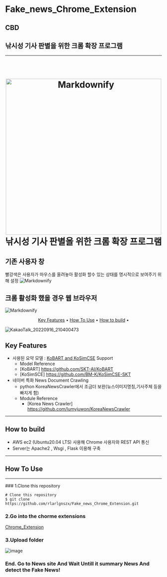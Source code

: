 # Fake_news_Chrome_Extension
## CBD
## 낚시성 기사 판별을 위한 크롬 확장 프로그램

<hr>

<h1 align="center">
  <br>
  <a><img src="https://user-images.githubusercontent.com/40743105/190645078-09a24278-d0a9-4bcf-ba6f-6ed74d86c8d2.png" alt="Markdownify" width="500" style=```border-radius:70px;```></a>
  <br>
  낚시성 기사 판별을 위한 크롬 확장 프로그램
  <br>
</h1>

<!-- <h4 align="center">A minimal Markdown Editor desktop app built on top of <a href="http://electron.atom.io" target="_blank">Electron</a>.</h4> -->

<p align="center">
  <h2> 기존 사용자 창 </h2>
  <span> 빨강색은 사용자가 마우스를 올려놓아 활성화 할수 있는 상태를 명시적으로 보여주기 위해 설정 </span>
  <img src="https://user-images.githubusercontent.com/40743105/190434799-9951a97c-e61a-45db-9701-4099c37c8d60.png" alt="Markdownify">
</p>

<p align="center">
  <h2> 크롬 활성화 했을 경우 웹 브라우저 </h2>
  <img src="https://user-images.githubusercontent.com/40743105/190631816-863b6af1-d3c2-4625-a178-9c791ee7f20b.png" alt="Markdownify">
</p>

<p align="center">
  <a href="#key-features">Key Features</a> •
  <a href="#how-to-use">How To Use</a> •
  <a href="#how-to-build">How to build</a> •
<!--   <a href="#related">Related</a> • -->
</p>

![KakaoTalk_20220916_210400473](https://user-images.githubusercontent.com/40743105/190635222-76a10951-4ac6-4fa9-bb1c-835222b3dde9.gif)



## Key Features

* 사용된 요약 모델 : [KoBART and KoSimCSE](https://drive.google.com/drive/folders/1ajA8cAd4xf1mjWBMQL89Tpi5hkH3epA-?usp=sharing) Support
	* Model Reference
	* [KoBART]  https://github.com/SKT-AI/KoBART   
	* [KoSimSCE]  https://github.com/BM-K/KoSimCSE-SKT
* 네이버 특화 News Document Crawling
  - python KoreaNewsCrawler에서 조금더 보완(뉴스이미지명칭,기사주체 등을 빠지게 함)
  - Module Reference 
  	- [Korea News Crawler]  https://github.com/lumyjuwon/KoreaNewsCrawler
<hr>

## How to build
* AWS ec2 (Ubuntu20.04 LTS) 사용해 Chrome 사용자와 REST API 통신
* Server는 Apache2 , Wsgi , Flask 이용해 구축
<hr>


## How To Use
<hr>
### 1.Clone this repository

```
# Clone this repository
$ git clone  https://github.com/rlarlgnszx/Fake_news_Chrome_Extension.git
```

### 2.Go into the chorme extensions

[Chrome_Extension](chrome://extensions)


### 3.Upload folder
![image](https://user-images.githubusercontent.com/40743105/190638113-737d8ed6-4e88-4721-81e4-38ce90b36c33.png)


### End. Go to News site And Wait Untill it summary News And detect the Fake News!




